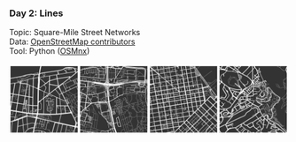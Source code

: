 ### Day 2: Lines
Topic: Square-Mile Street Networks
<br>
Data: [OpenStreetMap contributors](https://www.openstreetmap.org/)
<br>
Tool: Python ([OSMnx](https://geoffboeing.com/2017/01/square-mile-street-network-visualization/))
<br><br>
![./Day02_Lines/Lines_OSMnx_Kiez.png](https://raw.githubusercontent.com/Z3tt/30DayMapChallenge/master/Day02_Lines/Lines_OSMnx_Kiez.png)

